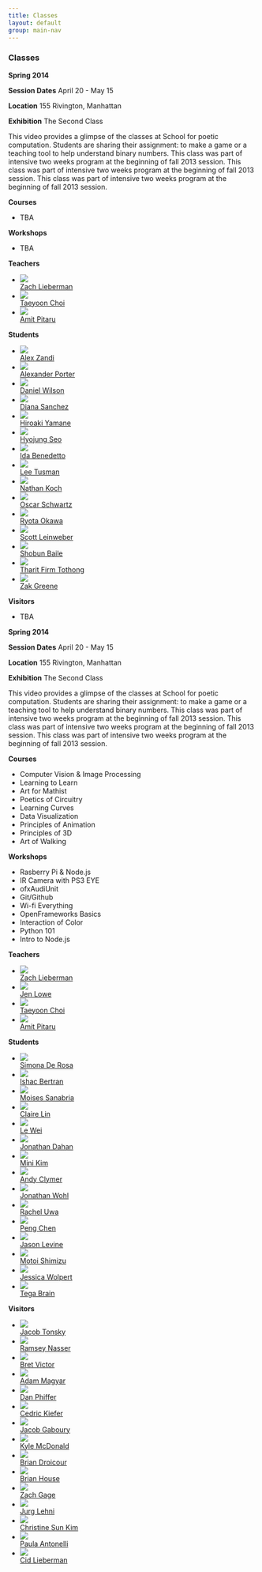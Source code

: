 ```yaml
---
title: Classes
layout: default
group: main-nav
---
```


<section class="current-tab">
<div class="centering-wrapper">
<h3>Classes</h3>
</div>
</section>

<section class="content-wrapper">
<div class="content-wrapper classes">

<article class="content classes">
<div class="content classes flex-wrapper">

<div class="content-info-wrapper classes">
<div class="content-title-info classes">
<p class="title"><b>Spring 2014</b></p>
<p class="date"><b>Session Dates</b> April 20 - May 15</p>
<p class="date"><b>Location</b> 155 Rivington, Manhattan</p>
<p class="date"><b>Exhibition</b> The Second Class</p>
</div>
<div class="content-details classes">
<p>This video provides a glimpse of the classes at School for poetic computation. Students are sharing their assignment: to make a game or a teaching tool to help understand binary numbers. This class was part of intensive two weeks program at the beginning of fall 2013 session. This class was part of intensive two weeks program at the beginning of fall 2013 session. This class was part of intensive two weeks program at the beginning of fall 2013 session.</p>
</div>
</div>
<div class="content-image classes" style="background-image:url('/img/classes/sfpc_spring2014_group.jpg')">
</div>
</div>

<div class="content classes flex-wrapper">
<div class="content-info-wrapper classes">
<div class="content-details flex-wrapper">
<div class="content-details classes participating-people courses">
<b>Courses</b>
<ul>
<li>TBA</li>
</ul>
</div>
<div class="content-details classes participating-people workshops">
<b>Workshops</b>
<ul>
<li>TBA</li>
</ul>
</div>
</div>
<div class="content-details classes participating-people teachers">
<b>Teachers</b>
<ul>
<li><div class="profile-pic"><img src="/img//people/zach_lieberman.jpeg"></div><a href="">Zach Lieberman</a></li>
<li><div class="profile-pic"><img src="/img/people/taeyoon_choi.jpeg"></div><a href="">Taeyoon Choi</a></li>
<li><div class="profile-pic"><img src="/img/people/amit_pitaru.jpg"></div><a href="">Amit Pitaru</a></li>
</ul>
<div class="content-details classes participating-people students">
<b>Students</b>
<ul>
<li><div class="profile-pic"><img src="/img/people/default.png"></div><a href="">Alex Zandi</a></li>
<li><div class="profile-pic"><img src="/img/people/default.png"></div><a href="">Alexander Porter</a></li>
<li><div class="profile-pic"><img src="/img/people/default.png"></div><a href="">Daniel Wilson</a></li>
<li><div class="profile-pic"><img src="/img/people/default.png"></div><a href="">Diana Sanchez</a></li>
<li><div class="profile-pic"><img src="/img/people/default.png"></div><a href="">Hiroaki Yamane</a></li>
<li><div class="profile-pic"><img src="/img/people/default.png"></div><a href="">Hyojung Seo</a></li>
<li><div class="profile-pic"><img src="/img/people/default.png"></div><a href="">Ida Benedetto</a></li>
<li><div class="profile-pic"><img src="/img/people/default.png"></div><a href="">Lee Tusman</a></li>
<li><div class="profile-pic"><img src="/img/people/default.png"></div><a href="">Nathan Koch</a></li>
<li><div class="profile-pic"><img src="/img/people/default.png"></div><a href="">Oscar Schwartz</a></li>
<li><div class="profile-pic"><img src="/img/people/default.png"></div><a href="">Ryota Okawa</a></li>
<li><div class="profile-pic"><img src="/img/people/default.png"></div><a href="">Scott Leinweber</a></li>
<li><div class="profile-pic"><img src="/img/people/default.png"></div><a href="">Shobun Baile</a></li>
<li><div class="profile-pic"><img src="/img/people/default.png"></div><a href="">Tharit Firm Tothong</a></li>
<li><div class="profile-pic"><img src="/img/people/default.png"></div><a href="">Zak Greene</a></li>
</ul>
</div>
</div>

<div class="content-details classes participating-people visitors">
<b>Visitors</b>
<ul>
<li>TBA</li>
</ul>
</div>
</div>
</div>
</article>




<article class="content classes">
<div class="content classes flex-wrapper">

<div class="content-info-wrapper classes">
<div class="content-title-info classes">
<p class="title"><b>Spring 2014</b></p>
<p class="date"><b>Session Dates</b> April 20 - May 15</p>
<p class="date"><b>Location</b> 155 Rivington, Manhattan</p>
<p class="date"><b>Exhibition</b> The Second Class</p>
</div>
<div class="content-details classes">
<p>This video provides a glimpse of the classes at School for poetic computation. Students are sharing their assignment: to make a game or a teaching tool to help understand binary numbers. This class was part of intensive two weeks program at the beginning of fall 2013 session. This class was part of intensive two weeks program at the beginning of fall 2013 session. This class was part of intensive two weeks program at the beginning of fall 2013 session.</p>
</div>
</div>
<div class="content-image classes" style="background-image:url('/img/classes/sfpc_fall2013_group.jpg')">
</div>
</div>

<div class="content classes flex-wrapper">
<div class="content-info-wrapper classes">
<div class="content-details flex-wrapper">
<div class="content-details classes participating-people courses">
<b>Courses</b>
<ul>
<li>Computer Vision & Image Processing</li>
<li>Learning to Learn</li>
<li>Art for Mathist</li>
<li>Poetics of Circuitry</li>
<li>Learning Curves</li>
<li>Data Visualization</li>
<li>Principles of Animation</li>
<li>Principles of 3D</li>
<li>Art of Walking</li>
</ul>
</div>
<div class="content-details classes participating-people workshops">
<b>Workshops</b>
<ul>
<li>Rasberry Pi & Node.js</li>
<li>IR Camera with PS3 EYE</li>
<li>ofxAudiUnit</li>
<li>Git/Github</li>
<li>Wi-fi Everything</li>
<li>OpenFrameworks Basics</li>
<li>Interaction of Color</li>
<li>Python 101</li>
<li>Intro to Node.js</li>
</ul>
</div>
</div>
<div class="content-details classes participating-people teachers">
<b>Teachers</b>
<ul>
<li><div class="profile-pic"><img src="/img/people/zach_lieberman.jpeg"></div><a href="">Zach Lieberman</a></li>
<li><div class="profile-pic"><img src="/img/people/jen_lowe.jpeg"></div><a href="">Jen Lowe</a></li>
<li><div class="profile-pic"><img src="/img/people/taeyoon_choi.jpeg"></div><a href="">Taeyoon Choi</a></li>
<li><div class="profile-pic"><img src="/img/people/amit_pitaru.jpg"></div><a href="">Amit Pitaru</a></li>
</ul>
<div class="content-details classes participating-people students">
<b>Students</b>
<ul>
<li><div class="profile-pic"><img src="/img/people/simona_derosa.png"></div><a href="">Simona De Rosa</a></li>
<li><div class="profile-pic"><img src="/img/people/ishac_bertran.png"></div><a href="">Ishac Bertran</a></li>
<li><div class="profile-pic"><img src="/img/people/moises_sanabria.png"></div><a href="">Moises Sanabria</a></li>
<li><div class="profile-pic"><img src="/img/people/claire_lin.png"></div><a href="">Claire Lin</a></li>
<li><div class="profile-pic"><img src="/img/people/le_wei.png"></div><a href="">Le Wei</a></li>
<li><div class="profile-pic"><img src="/img/people/jonathan_dahan.png"></div><a href="">Jonathan Dahan</a></li>
<li><div class="profile-pic"><img src="/img/people/mini_kim.png"></div><a href="">Mini Kim</a></li>
<li><div class="profile-pic"><img src="/img/people/andy_clymer.png"></div><a href="">Andy Clymer</a></li>
<li><div class="profile-pic"><img src="/img/people/jonathan_wohl.png"></div><a href="">Jonathan Wohl</a></li>
<li><div class="profile-pic"><img src="/img/people/rachel_uwa.png"></div><a href="">Rachel Uwa</a></li>
<li><div class="profile-pic"><img src="/img/people/paul_cheng.png"></div><a href="">Peng Chen</a></li>
<li><div class="profile-pic"><img src="/img/people/jason_levine.png"></div><a href="">Jason Levine</a></li>
<li><div class="profile-pic"><img src="/img/people/motoi_shimizu.png"></div><a href="">Motoi Shimizu</a></li>
<li><div class="profile-pic"><img src="/img/people/jesse_wolpert.png"></div><a href="">Jessica Wolpert</a></li>
<li><div class="profile-pic"><img src="/img/people/tega_brain.png"></div><a href="">Tega Brain</a></li>
</ul>
</div>
</div>

<div class="content-details classes participating-people visitors">
<b>Visitors</b>
<ul>
<li><div class="profile-pic"><img src="/img/people/jacob_tonsky.jpg"></div><a href="">Jacob Tonsky</a></li>
<li><div class="profile-pic"><img src="/img/people/ramsey_nasser.jpg"></div><a href="">Ramsey Nasser</a></li>
<li><div class="profile-pic"><img src="/img/people/bret_victor.jpg"></div><a href="">Bret Victor</a></li>
<li><div class="profile-pic"><img src="/img/people/adam_magyar.jpg"></div><a href="">Adam Magyar</a></li>
<li><div class="profile-pic"><img src="/img/people/dan_phiffer.jpg"></div><a href="">Dan Phiffer</a></li>
<li><div class="profile-pic"><img src="/img/people/cedrick_kiefer.jpg"></div><a href="">Cedric Kiefer</a></li>
<li><div class="profile-pic"><img src="/img/people/jacob_gaboury.jpg"></div><a href="">Jacob Gaboury</a></li>
<li><div class="profile-pic"><img src="/img/people/kyle_mcdonald.jpg"></div><a href="">Kyle McDonald</a></li>
<li><div class="profile-pic"><img src="/img/people/brian_droitcour.jpg"></div><a href="">Brian Droicour</a></li>
<li><div class="profile-pic"><img src="/img/people/brian_house.jpg"></div><a href="">Brian House</a></li>
<li><div class="profile-pic"><img src="/img/people/zach_gage.jpg"></div><a href="">Zach Gage</a></li>
<li><div class="profile-pic"><img src="/img/people/jurg_lehni.jpg"></div><a href="">Jurg Lehni</a></li>
<li><div class="profile-pic"><img src="/img/people/christine_sun_kim.jpg"></div><a href="">Christine Sun Kim</a></li>
<li><div class="profile-pic"><img src="/img/people/paula_antonelli.jpg"></div><a href="">Paula Antonelli</a></li>
<li><div class="profile-pic"><img src="/img/people/cid_lieberman.jpg"></div><a href="">Cid Lieberman</a></li>
</ul>
</div>
</div>
</div>
</article>


</div>

</section>